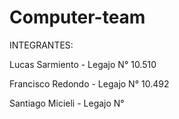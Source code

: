 # Computer-team
INTEGRANTES: 

Lucas Sarmiento - Legajo N° 10.510

Francisco Redondo - Legajo N° 10.492

Santiago Micieli - Legajo N° 
